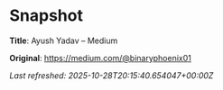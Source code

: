 # Snapshot

**Title**: Ayush Yadav – Medium

**Original**: <https://medium.com/@binaryphoenix01>

_Last refreshed: 2025-10-28T20:15:40.654047+00:00Z_
